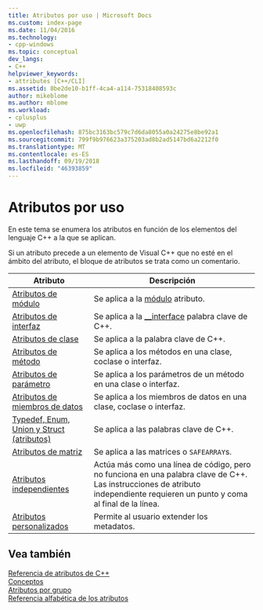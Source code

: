 ```yaml
---
title: Atributos por uso | Microsoft Docs
ms.custom: index-page
ms.date: 11/04/2016
ms.technology:
- cpp-windows
ms.topic: conceptual
dev_langs:
- C++
helpviewer_keywords:
- attributes [C++/CLI]
ms.assetid: 8be2de10-b1ff-4ca4-a114-75318408593c
author: mikeblome
ms.author: mblome
ms.workload:
- cplusplus
- uwp
ms.openlocfilehash: 875bc3163bc579c7d6da8055a0a24275e8be92a1
ms.sourcegitcommit: 799f9b976623a375203ad8b2ad5147bd6a2212f0
ms.translationtype: MT
ms.contentlocale: es-ES
ms.lasthandoff: 09/19/2018
ms.locfileid: "46393859"
---
```

# <a name="attributes-by-usage"></a>Atributos por uso

En este tema se enumera los atributos en función de los elementos del lenguaje C++ a la que se aplican.

Si un atributo precede a un elemento de Visual C++ que no esté en el ámbito del atributo, el bloque de atributos se trata como un comentario.

|Atributo|Descripción|
|---------------|-----------------|
|[Atributos de módulo](../windows/module-attributes.md)|Se aplica a la [módulo](../windows/module-cpp.md) atributo.|
|[Atributos de interfaz](../windows/interface-attributes.md)|Se aplica a la [__interface](../cpp/interface.md) palabra clave de C++.|
|[Atributos de clase](../windows/class-attributes.md)|Se aplica a la palabra clave de C++.|
|[Atributos de método](../windows/method-attributes.md)|Se aplica a los métodos en una clase, coclase o interfaz.|
|[Atributos de parámetro](../windows/parameter-attributes.md)|Se aplica a los parámetros de un método en una clase o interfaz.|
|[Atributos de miembros de datos](../windows/data-member-attributes.md)|Se aplica a los miembros de datos en una clase, coclase o interfaz.|
|[Typedef, Enum, Union y Struct (atributos)](../windows/typedef-enum-union-and-struct-attributes.md)|Se aplica a las palabras clave de C++.|
|[Atributos de matriz](../windows/array-attributes.md)|Se aplica a las matrices o `SAFEARRAY`s.|
|[Atributos independientes](../windows/stand-alone-attributes.md)|Actúa más como una línea de código, pero no funciona en una palabra clave de C++. Las instrucciones de atributo independiente requieren un punto y coma al final de la línea.|
|[Atributos personalizados](../windows/custom-attributes-cpp.md)|Permite al usuario extender los metadatos.|

## <a name="see-also"></a>Vea también

[Referencia de atributos de C++](../windows/cpp-attributes-reference.md)<br/>
[Conceptos](../windows/attributed-programming-concepts.md)<br/>
[Atributos por grupo](../windows/attributes-by-group.md)<br/>
[Referencia alfabética de los atributos](../windows/attributes-alphabetical-reference.md)